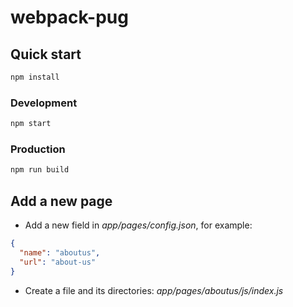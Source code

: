 # webpack-pug

## Quick start
```bash
npm install
```

### Development
```bash
npm start
```

### Production
```bash
npm run build
```

## Add a new page
- Add a new field in *app/pages/config.json*, for example:
```json
{
  "name": "aboutus",
  "url": "about-us"
}
```
- Create a file and its directories: *app/pages/aboutus/js/index.js*
